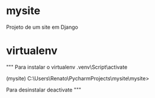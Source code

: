 # mysite
Projeto de um site em Django

# virtualenv
""" Para  instalar o virtualenv
.venv\Script\activate

\(mysite) C:\Users\Renato\PycharmProjects\mysite\mysite>

Para desinstalar
deactivate
"""

